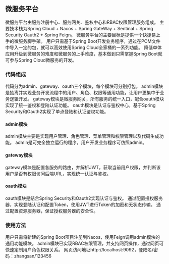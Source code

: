 ## 微服务平台
微服务平台由服务注册中心、服务网关、鉴权中心和RBAC权限管理服务组成。
主要技术栈为Spring Cloud + Nacos + Spring GateWay + Sentinal + Spring Security Oauth2 + Spring Feign。
微服务平台的主要目标是提供一个快捷易上手的微服务脚手架。
用户只需基于Spring Boot开发业务程序，通过在POM文件中导入一定的包，就可以高效使用Spring Cloud全家桶的一系列功能。
降低单体应用升级到微服务的难度和微服务的上手难度，基本做到只需掌握Spring Boot就可参与Spring Cloud微服务的开发。
### 代码组成
代码分为admin、gateway、oauth三个模块，每个模块可分别打包。
admin模块是抽离并实现业务开发流程中的用户、角色、权限等通用功能，让用户更集中于业务逻辑开发。
gateway模块是微服务网关，所有服务的统一入口，配合oauth模块实现了统一鉴权和登陆认证功能。
oauth模块是认证与鉴权中心，基于Spring Security和Oauth2实现了单点登陆和认证鉴权功能。
#### admin模块
admin模块主要是实现用户管理、角色管理、菜单管理和权限管理以及代码生成功能。
admin是可完全独立运行的程序，用户开发业务程序可仿照admin。
#### gateway模块
gateway模块是配置各服务的路由，并解析JWT，获取当前用户权限，并判断该用户是否有权限访问后端URL，实现统一认证与鉴权。
#### oauth模块
oauth模块是结合Spring Security和Oauth2实现认证与鉴权。
通过配置授权服务器，实现登陆认证和配置Token，使用JWT进行Token的加密和无状态传输。
通过配置资源服务器，保证授权服务器的安全性。

### 使用方法
用户只需将新建的Spring Boot项目注册到Nacos，使用Feign调用admin模块的通用功能模块。
admin模块已实现RBAC权限管理，并支持网页操作，通过网页可快速定制用户角色权限关系。
网页访问地址http://localhost:9092，登陆名/密码：zhangsan/123456